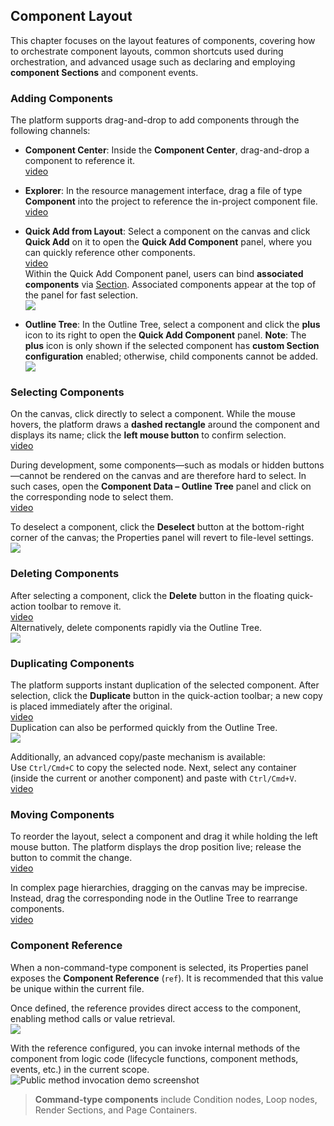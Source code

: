 ## Component Layout

This chapter focuses on the layout features of components, covering how to orchestrate component layouts, common shortcuts used during orchestration, and advanced usage such as declaring and employing **component Sections** and component events.

### Adding Components

The platform supports drag-and-drop to add components through the following channels:

-   **Component Center**: Inside the **Component Center**, drag-and-drop a component to reference it.  
    [video](/workbench/component4.mp4)

-   **Explorer**: In the resource management interface, drag a file of type **Component** into the project to reference the in-project component file.  
    [video](/workbench/component7.mp4)

-   **Quick Add from Layout**: Select a component on the canvas and click **Quick Add** on it to open the **Quick Add Component** panel, where you can quickly reference other components.  
    [video](/workbench/component8.mp4)  
    Within the Quick Add Component panel, users can bind **associated components** via [Section](/workbench/section). Associated components appear at the top of the panel for fast selection.  
    ![](/workbench/component-layout.png)

-   **Outline Tree**: In the Outline Tree, select a component and click the **plus** icon to its right to open the **Quick Add Component** panel. **Note**: The **plus** icon is only shown if the selected component has **custom Section configuration** enabled; otherwise, child components cannot be added.  
    ![](/workbench/component-layout12.png)

### Selecting Components

On the canvas, click directly to select a component. While the mouse hovers, the platform draws a **dashed rectangle** around the component and displays its name; click the **left mouse button** to confirm selection.  
[video](/workbench/component-layout2.mp4)

During development, some components—such as modals or hidden buttons—cannot be rendered on the canvas and are therefore hard to select. In such cases, open the **Component Data – Outline Tree** panel and click on the corresponding node to select them.  
[video](/workbench/component-layout3.mp4)

To deselect a component, click the **Deselect** button at the bottom-right corner of the canvas; the Properties panel will revert to file-level settings.  
![](/workbench/component-layout8.png)

### Deleting Components

After selecting a component, click the **Delete** button in the floating quick-action toolbar to remove it.  
[video](/workbench/component-layout4.mp4)  
Alternatively, delete components rapidly via the Outline Tree.  
![](/workbench/component-layout5.png)

### Duplicating Components

The platform supports instant duplication of the selected component. After selection, click the **Duplicate** button in the quick-action toolbar; a new copy is placed immediately after the original.  
[video](/workbench/component-layout6.mp4)  
Duplication can also be performed quickly from the Outline Tree.  
![](/workbench/component-layout7.png)

Additionally, an advanced copy/paste mechanism is available:  
Use `Ctrl/Cmd+C` to copy the selected node. Next, select any container (inside the current or another component) and paste with `Ctrl/Cmd+V`.  
[video](/workbench/component-layout9.mp4)

### Moving Components

To reorder the layout, select a component and drag it while holding the left mouse button. The platform displays the drop position live; release the button to commit the change.  
[video](/workbench/component-layout10.mp4)

In complex page hierarchies, dragging on the canvas may be imprecise. Instead, drag the corresponding node in the Outline Tree to rearrange components.  
[video](/workbench/component-layout11.mp4)

### Component Reference

When a non-command-type component is selected, its Properties panel exposes the **Component Reference** (`ref`). It is recommended that this value be unique within the current file.  

Once defined, the reference provides direct access to the component, enabling method calls or value retrieval.  
![](/workbench/component-layout13.png)

With the reference configured, you can invoke internal methods of the component from logic code (lifecycle functions, component methods, events, etc.) in the current scope.  
![Public method invocation demo screenshot](/workbench/component5.png)

> **Command-type components** include Condition nodes, Loop nodes, Render Sections, and Page Containers.